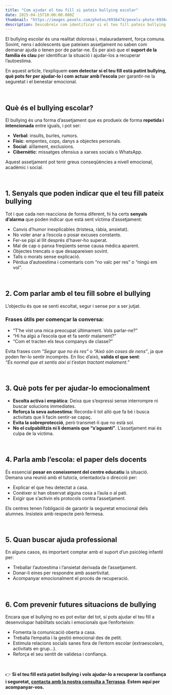 ```yaml
---
title: "Com ajudar el teu fill si pateix bullying escolar"
date: 2025-04-15T10:00:00.000Z
thumbnail: "https://images.pexels.com/photos/6936474/pexels-photo-6936474.jpeg?auto=compress&cs=tinysrgb&w=1260&h=750&dpr=1"
description: Descobreix com identificar si el teu fill pateix bullying a l’escola i què pots fer per ajudar-lo emocionalment i protegir-lo.
---
```


El bullying escolar és una realitat dolorosa i, malauradament, força comuna. Sovint, nens i adolescents que pateixen assetjament no saben com demanar ajuda o tenen por de parlar-ne. És per això que el **suport de la família és clau** per identificar la situació i ajudar-los a recuperar l’autoestima.

En aquest article, t’expliquem **com detectar si el teu fill està patint bullying, què pots fer per ajudar-lo i com actuar amb l’escola** per garantir-ne la seguretat i el benestar emocional.

&nbsp;

## **Què és el bullying escolar?**

El bullying és una forma d’assetjament que es produeix de forma **repetida i intencionada** entre iguals, i pot ser:
- **Verbal**: insults, burles, rumors.
- **Físic**: empentes, cops, danys a objectes personals.
- **Social**: aïllament, exclusions.
- **Cibernètic**: missatges ofensius a xarxes socials o WhatsApp.

Aquest assetjament pot tenir greus conseqüències a nivell emocional, acadèmic i social.

&nbsp;

## **1. Senyals que poden indicar que el teu fill pateix bullying**

Tot i que cada nen reacciona de forma diferent, hi ha certs **senyals d’alarma** que poden indicar que està sent víctima d’assetjament:

- Canvis d’humor inexplicables (tristesa, ràbia, ansietat).
- No voler anar a l’escola o posar excuses constants.
- Fer-se pipí al llit després d’haver-ho superat.
- Mal de cap o panxa freqüents sense causa mèdica aparent.
- Objectes trencats o que desapareixen sovint.
- Talls o morats sense explicació.
- Pèrdua d’autoestima i comentaris com “no valc per res” o “ningú em vol”.

&nbsp;

## **2. Com parlar amb el teu fill sobre el bullying**

L’objectiu és que se senti escoltat, segur i sense por a ser jutjat.

### **Frases útils per començar la conversa:**
- “T’he vist una mica preocupat últimament. Vols parlar-ne?”
- “Hi ha algú a l’escola que et fa sentir malament?”
- “Com et tracten els teus companys de classe?”

Evita frases com *“Segur que no és res”* o *“Això són coses de nens”*, ja que poden fer-lo sentir incomprès. En lloc d’això, **valida el que sent**:  
*“És normal que et sentis així si t’estan tractant malament.”*

&nbsp;

## **3. Què pots fer per ajudar-lo emocionalment**

- **Escolta activa i empàtica**: Deixa que s’expressi sense interrompre ni buscar solucions immediates.
- **Reforça la seva autoestima**: Recorda-li tot allò que fa bé i busca activitats que li facin sentir-se capaç.
- **Evita la sobreprotecció**, però transmet-li que no està sol.
- **No el culpabilitzis ni li demanis que “s’aguanti”**. L’assetjament mai és culpa de la víctima.

&nbsp;

## **4. Parla amb l’escola: el paper dels docents**

És essencial **posar en coneixement del centre educatiu** la situació. Demana una reunió amb el tutor/a, orientador/a o direcció per:
- Explicar el que heu detectat a casa.
- Conèixer si han observat alguna cosa a l’aula o al pati.
- Exigir que s’activin els protocols contra l’assetjament.

Els centres tenen l’obligació de garantir la seguretat emocional dels alumnes. Insisteix amb respecte però fermesa.

&nbsp;

## **5. Quan buscar ajuda professional**

En alguns casos, és important comptar amb el suport d’un psicòleg infantil per:
- Treballar l’autoestima i l’ansietat derivada de l’assetjament.
- Donar-li eines per respondre amb assertivitat.
- Acompanyar emocionalment el procés de recuperació.

&nbsp;

## **6. Com prevenir futures situacions de bullying**

Encara que el bullying no es pot evitar del tot, sí pots ajudar el teu fill a desenvolupar habilitats socials i emocionals que l’enforteixin:
- Fomenta la comunicació oberta a casa.
- Treballa l’empatia i la gestió emocional des de petit.
- Estimula relacions socials sanes fora de l’entorn escolar (extraescolars, activitats en grup...).
- Reforça el seu sentit de validesa i confiança.

&nbsp;

👉 **Si el teu fill està patint bullying i vols ajudar-lo a recuperar la confiança i seguretat, [contacta amb la nostra consulta a Terrassa](/contacte). Estem aquí per acompanyar-vos.**
